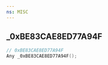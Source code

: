 ```yaml
---
ns: MISC
---
```

## _0xBE83CAE8ED77A94F

```c
// 0xBE83CAE8ED77A94F
Any _0xBE83CAE8ED77A94F();
```


